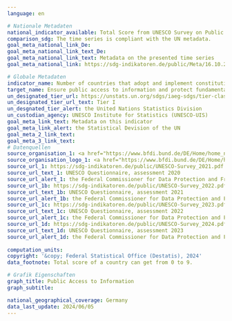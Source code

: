 ```yaml
---
language: en    

# Nationale Metadaten    
national_indicator_available: Total Score from UNESCO Survey on Public Access to Information    
comparison_sdg: The time series is compliant with the UN metadata.    
goal_meta_national_link_De: 
goal_meta_national_link_text_De: 
goal_meta_national_link_text: Metadata on the presented time series
goal_meta_national_link: https://sdg-indikatoren.de/public/Meta/16.10.2.pdf    

# Globale Metadaten    
indicator_name: Number of countries that adopt and implement constitutional, statutory and/ or policy guarantees for public access to information    
target_name: Ensure public access to information and protect fundamental freedoms, in accordance with national legislation and international agreements    
un_designated_tier_url: https://unstats.un.org/sdgs/iaeg-sdgs/tier-classification/    
un_designated_tier_url_text: Tier I    
un_desgnated_tier_alert: the United Nations Statistics Division    
un_custodian_agency: UNESCO Institute for Statistics (UNESCO-UIS)    
goal_meta_link_text: Metadata on this indicator    
goal_meta_link_alert: the Statistical Devision of the UN    
goal_meta_2_link_text:     
goal_meta_3_link_text:         
# Datenquellen
source_organisation_1: <a href="https://www.bfdi.bund.de/DE/Home/home_node.html" target="_blank" onclick="return confirm_alert('the Federal Commissioner for Data Protection and Freedom of Information','En');"> Federal Commissioner for Data Protection and Freedom of Information </a>
source_organisation_logo_1: <a href="https://www.bfdi.bund.de/DE/Home/home_node.html" target="_blank" onclick="return confirm_alert('the Federal Commissioner for Data Protection and Freedom of Information','En');"><img src="https://sdg-indikatoren.de/public/OrgImgEn/bfdi.png" alt="Logo bfdi" style="height:60px; width:148px"/></a>
source_url_1: https://sdg-indikatoren.de/public/UNESCO-Survey_2021.pdf
source_url_text_1: UNESCO Questionnaire, assessment 2020
source_url_alert_1: the Federal Commissioner for Data Protection and Freedom of Information
source_url_1b: https://sdg-indikatoren.de/public/UNESCO-Survey_2022.pdf
source_url_text_1b: UNESCO Questionnaire, assessment 2021
source_url_alert_1b: the Federal Commissioner for Data Protection and Freedom of Information
source_url_1c: https://sdg-indikatoren.de/public/UNESCO-Survey_2023.pdf
source_url_text_1c: UNESCO Questionnaire, assessment 2022
source_url_alert_1c: the Federal Commissioner for Data Protection and Freedom of Information
source_url_1d: https://sdg-indikatoren.de/public/UNESCO-Survey_2024.pdf
source_url_text_1d: UNESCO Questionnaire, assessment 2023
source_url_alert_1d: the Federal Commissioner for Data Protection and Freedom of Information
    
computation_units:     
copyright: '&copy; Federal Statistical Office (Destatis), 2024'    
data_footnote: Total score of a country can get from 0 to 9.    

# Grafik Eigenschaften    
graph_title: Public Access to Information
graph_subtitle:     

national_geographical_coverage: Germany    
data_last_update: 2024/06/05    
---
```


<span></span>